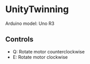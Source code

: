 # UnityTwinning

Arduino model: Uno R3

## Controls
- Q: Rotate motor counterclockwise
- E: Rotate motor clockwise
